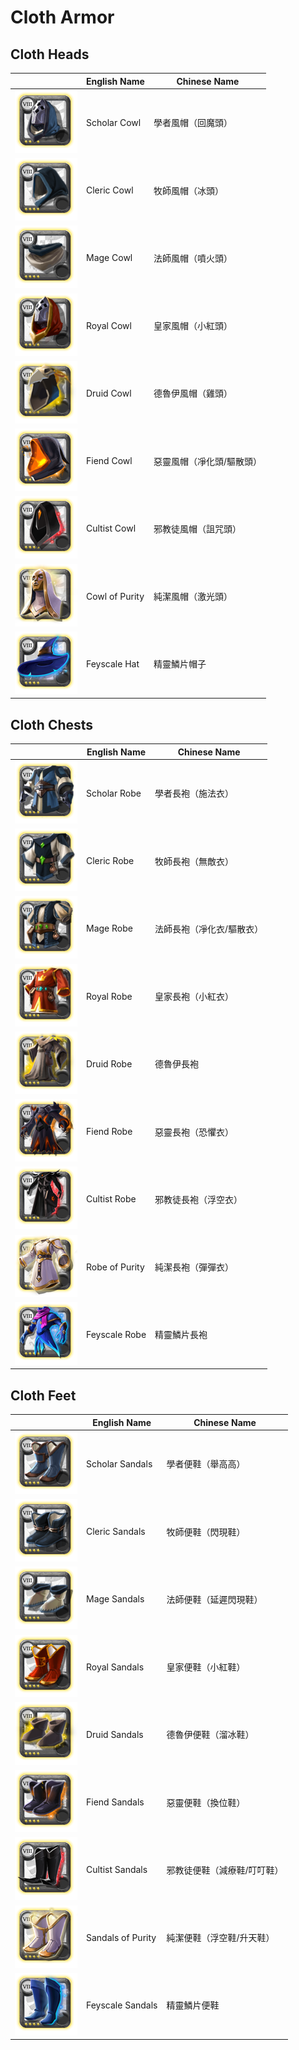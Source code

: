 # Cloth Armor

## Cloth Heads

|| English Name | Chinese Name |
|---|---|---|
| ![](../../img/ava/T8_HEAD_CLOTH_SET1@4) | Scholar Cowl | 學者風帽（回魔頭） |
| ![](../../img/ava/T8_HEAD_CLOTH_SET2@4) | Cleric Cowl | 牧師風帽（冰頭） |
| ![](../../img/ava/T8_HEAD_CLOTH_SET3@4) | Mage Cowl | 法師風帽（噴火頭） |
| ![](../../img/ava/T8_HEAD_CLOTH_ROYAL@4) | Royal Cowl | 皇家風帽（小紅頭） |
| ![](../../img/ava/T8_HEAD_CLOTH_KEEPER@4) | Druid Cowl | 德魯伊風帽（雞頭） |
| ![](../../img/ava/T8_HEAD_CLOTH_HELL@4) | Fiend Cowl | 惡靈風帽（凈化頭/驅散頭） |
| ![](../../img/ava/T8_HEAD_CLOTH_MORGANA@4) | Cultist Cowl | 邪教徒風帽（詛咒頭） |
| ![](../../img/ava/T8_HEAD_CLOTH_AVALON@4) | Cowl of Purity | 純潔風帽（激光頭） |
| ![](../../img/ava/T8_HEAD_CLOTH_FEY@4) | Feyscale Hat | 精靈鱗片帽子 |

## Cloth Chests

|| English Name | Chinese Name |
|---|---|---|
| ![](../../img/ava/T8_ARMOR_CLOTH_SET1@4) | Scholar Robe | 學者長袍（施法衣） |
| ![](../../img/ava/T8_ARMOR_CLOTH_SET2@4) | Cleric Robe | 牧師長袍（無敵衣） |
| ![](../../img/ava/T8_ARMOR_CLOTH_SET3@4) | Mage Robe | 法師長袍（凈化衣/驅散衣） |
| ![](../../img/ava/T8_ARMOR_CLOTH_ROYAL@4) | Royal Robe | 皇家長袍（小紅衣） |
| ![](../../img/ava/T8_ARMOR_CLOTH_KEEPER@4) | Druid Robe | 德魯伊長袍 |
| ![](../../img/ava/T8_ARMOR_CLOTH_HELL@4) | Fiend Robe | 惡靈長袍（恐懼衣） |
| ![](../../img/ava/T8_ARMOR_CLOTH_MORGANA@4) | Cultist Robe | 邪教徒長袍（浮空衣） |
| ![](../../img/ava/T8_ARMOR_CLOTH_AVALON@4) | Robe of Purity | 純潔長袍（彈彈衣） |
| ![](../../img/ava/T8_ARMOR_CLOTH_FEY@4) | Feyscale Robe | 精靈鱗片長袍 |

## Cloth Feet

|| English Name | Chinese Name |
|---|---|---|
| ![](../../img/ava/T8_SHOES_CLOTH_SET1@4) | Scholar Sandals | 學者便鞋（舉高高） |
| ![](../../img/ava/T8_SHOES_CLOTH_SET2@4) | Cleric Sandals | 牧師便鞋（閃現鞋） |
| ![](../../img/ava/T8_SHOES_CLOTH_SET3@4) | Mage Sandals | 法師便鞋（延遲閃現鞋） |
| ![](../../img/ava/T8_SHOES_CLOTH_ROYAL@4) | Royal Sandals | 皇家便鞋（小紅鞋） |
| ![](../../img/ava/T8_SHOES_CLOTH_KEEPER@4) | Druid Sandals | 德魯伊便鞋（溜冰鞋） |
| ![](../../img/ava/T8_SHOES_CLOTH_HELL@4) | Fiend Sandals | 惡靈便鞋（換位鞋） |
| ![](../../img/ava/T8_SHOES_CLOTH_MORGANA@4) | Cultist Sandals | 邪教徒便鞋（減療鞋/叮叮鞋） |
| ![](../../img/ava/T8_SHOES_CLOTH_AVALON@4) | Sandals of Purity | 純潔便鞋（浮空鞋/升天鞋） |
| ![](../../img/ava/T8_SHOES_CLOTH_FEY@4) | Feyscale Sandals | 精靈鱗片便鞋 |